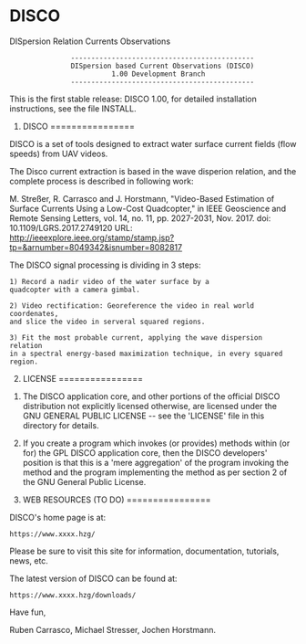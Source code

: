 # DISCO
DISpersion Relation Currents Observations

                   ---------------------------------------------
                   DISpersion based Current Observations (DISCO)
                      	     1.00 Development Branch
                   ---------------------------------------------

This is the first stable release: DISCO 1.00, for detailed 
installation instructions, see the file INSTALL.

1. DISCO
================

DISCO is a set of tools designed to extract water surface 
current fields (flow speeds) from UAV videos.

The Disco current extraction is based in the wave disperion relation, 
and the complete process is described in following work:

M. Streßer, R. Carrasco and J. Horstmann, "Video-Based Estimation 
of Surface Currents Using a Low-Cost Quadcopter," in IEEE Geoscience 
and Remote Sensing Letters, vol. 14, no. 11, pp. 2027-2031, Nov. 2017.
doi: 10.1109/LGRS.2017.2749120
URL: http://ieeexplore.ieee.org/stamp/stamp.jsp?tp=&arnumber=8049342&isnumber=8082817

The DISCO signal processing is dividing in 3 steps:

	1) Record a nadir video of the water surface by a  
	quadcopter with a camera gimbal.

	2) Video rectification: Georeference the video in real world coordenates, 
	and slice the video in serveral squared regions. 

	3) Fit the most probable current, applying the wave dispersion relation 
	in a spectral energy-based maximization technique, in every squared region.

2. LICENSE
================

1) The DISCO application core, and other portions of the official DISCO
  distribution not explicitly licensed otherwise, are licensed under
  the GNU GENERAL PUBLIC LICENSE -- see the 'LICENSE' file in this
  directory for details.

2) If you create a program which invokes (or provides) methods within
  (or for) the GPL DISCO application core, then the DISCO developers'
  position is that this is a 'mere aggregation' of the program 
  invoking the method and the program implementing the method as per
  section 2 of the GNU General Public License.


3. WEB RESOURCES (TO DO)
================

DISCO's home page is at:

	https://www.xxxx.hzg/

Please be sure to visit this site for information, documentation,
tutorials, news, etc.


The latest version of DISCO can be found at:

	https://www.xxxx.hzg/downloads/



Have fun,

Ruben Carrasco,
Michael Stresser,
Jochen Horstmann.
